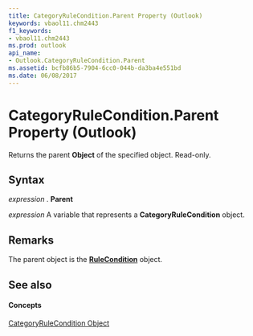 ```yaml
---
title: CategoryRuleCondition.Parent Property (Outlook)
keywords: vbaol11.chm2443
f1_keywords:
- vbaol11.chm2443
ms.prod: outlook
api_name:
- Outlook.CategoryRuleCondition.Parent
ms.assetid: bcfb86b5-7904-6cc0-044b-da3ba4e551bd
ms.date: 06/08/2017
---
```



# CategoryRuleCondition.Parent Property (Outlook)

Returns the parent  **Object** of the specified object. Read-only.


## Syntax

 _expression_ . **Parent**

 _expression_ A variable that represents a **CategoryRuleCondition** object.


## Remarks

The parent object is the  **[RuleCondition](rulecondition-object-outlook.md)** object.


## See also


#### Concepts


[CategoryRuleCondition Object](categoryrulecondition-object-outlook.md)

